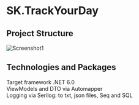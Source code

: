 # SK.TrackYourDay

## Project Structure
![Screenshot1](/../master/Screenshots/project_structure.jpg)

## Technologies and Packages
Target framework .NET 6.0<br />
ViewModels and DTO via Automapper<br />
Logging via Serilog: to txt, json files, Seq and SQL<br />
